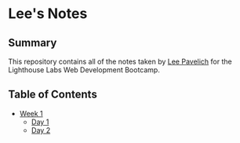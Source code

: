 # Lee's Notes

## Summary

This repository contains all of the notes taken by [Lee Pavelich](https://github.com/leepavelich/) for the Lighthouse Labs Web Development Bootcamp.

## Table of Contents
* [Week 1](/Week_1)
  * [Day 1](/Week_1/Day_1)
  * [Day 2](/Week_2/Day_2)